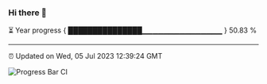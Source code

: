### Hi there 👋

⏳ Year progress { ███████████████▁▁▁▁▁▁▁▁▁▁▁▁▁▁▁ } 50.83 %

---

⏰ Updated on Wed, 05 Jul 2023 12:39:24 GMT

![Progress Bar CI](https://github.com/liununu/liununu/workflows/Progress%20Bar%20CI/badge.svg)
